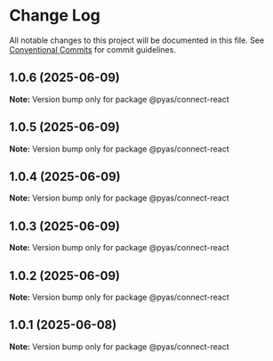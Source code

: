 # Change Log

All notable changes to this project will be documented in this file.
See [Conventional Commits](https://conventionalcommits.org) for commit guidelines.

## 1.0.6 (2025-06-09)

**Note:** Version bump only for package @pyas/connect-react





## 1.0.5 (2025-06-09)

**Note:** Version bump only for package @pyas/connect-react





## 1.0.4 (2025-06-09)

**Note:** Version bump only for package @pyas/connect-react





## 1.0.3 (2025-06-09)

**Note:** Version bump only for package @pyas/connect-react





## 1.0.2 (2025-06-09)

**Note:** Version bump only for package @pyas/connect-react





## 1.0.1 (2025-06-08)

**Note:** Version bump only for package @pyas/connect-react